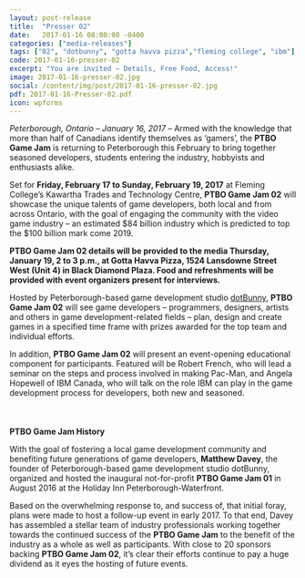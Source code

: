 ```yaml
---
layout: post-release
title:  "Presser 02"
date:   2017-01-16 08:00:00 -0400
categories: ["media-releases"]
tags: ["02", "dotbunny", "gotta havva pizza","fleming college", "ibm"]
code: 2017-01-16-presser-02
excerpt: "You are invited – Details, Free Food, Access!"
image: 2017-01-16-presser-02.jpg
social: /content/img/post/2017-01-16-presser-02.jpg
pdf: 2017-01-16-Presser-02.pdf
icon: wpforms
---
```

_Peterborough, Ontario – January 16, 2017_ – Armed with the knowledge that more than half of Canadians identify themselves as ‘gamers’, the **PTBO Game Jam** is returning to Peterborough this February to bring together seasoned developers, students entering the industry, hobbyists and enthusiasts alike.  

Set for **Friday, February 17 to Sunday, February 19, 2017** at Fleming College’s Kawartha Trades and Technology Centre, **PTBO Game Jam 02** will showcase the unique talents of game developers, both local and from across Ontario, with the goal of engaging the community with the video game industry – an estimated $84 billion industry which is predicted to top the $100 billion mark come 2019.  

**PTBO Game Jam 02 details will be provided to the media Thursday, January 19, 2 to 3 p.m., at Gotta Havva Pizza, 1524 Lansdowne Street West (Unit 4) in Black Diamond Plaza. Food and refreshments will be provided with event organizers present for interviews.**  

Hosted by Peterborough-based game development studio [dotBunny](http://dotbunny.com), **PTBO Game Jam 02** will see game developers – programmers, designers, artists and others in game development-related fields – plan, design and create games in a specified time frame with prizes awarded for the top team and individual efforts.  

In addition, **PTBO Game Jam 02** will present an event-opening educational component for participants. Featured will be Robert French, who will lead a seminar on the steps and process involved in making Pac-Man, and Angela Hopewell of IBM Canada, who will talk on the role IBM can play in the game development process for developers, both new and seasoned.  
<br><br><br>
**PTBO Game Jam History**  

With the goal of fostering a local game development community and benefiting future generations of game developers, **Matthew Davey**, the founder of Peterborough-based game development studio dotBunny, organized and hosted the inaugural not-for-profit **PTBO Game Jam 01** in August 2016 at the Holiday Inn Peterborough-Waterfront.  

Based on the overwhelming response to, and success of, that initial foray, plans were made to host a follow-up event in early 2017. To that end, Davey has assembled a stellar team of industry professionals working together towards the continued success of the **PTBO Game Jam** to the benefit of the industry as a whole as well as participants. With close to 20 sponsors backing **PTBO Game Jam 02**, it’s clear their efforts continue to pay a huge dividend as it eyes the hosting of future events.
